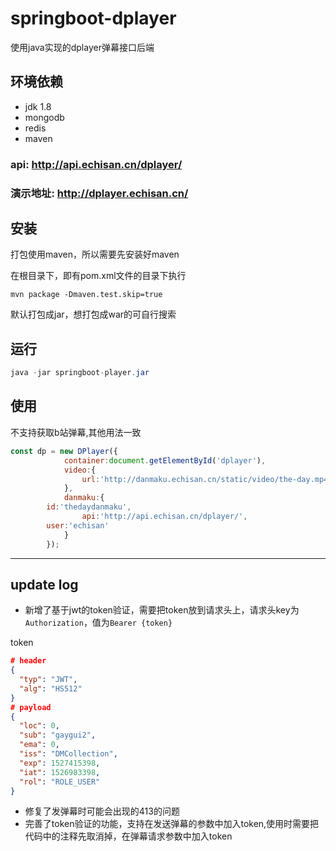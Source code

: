 # springboot-dplayer
使用java实现的dplayer弹幕接口后端
## 环境依赖
* jdk 1.8
* mongodb
* redis
* maven

### api: http://api.echisan.cn/dplayer/
### 演示地址: http://dplayer.echisan.cn/

## 安装
打包使用maven，所以需要先安装好maven

在根目录下，即有pom.xml文件的目录下执行
```
mvn package -Dmaven.test.skip=true
```

默认打包成jar，想打包成war的可自行搜索

## 运行
```java
java -jar springboot-player.jar
```

## 使用
不支持获取b站弹幕,其他用法一致
```javascript
const dp = new DPlayer({
            container:document.getElementById('dplayer'),
            video:{
                url:'http://danmaku.echisan.cn/static/video/the-day.mp4'
            },
            danmaku:{
		id:'thedaydanmaku',
                api:'http://api.echisan.cn/dplayer/',
		user:'echisan'
            }
        });
```

***

## update log
* 新增了基于jwt的token验证，需要把token放到请求头上，请求头key为`Authorization`，值为`Bearer {token}`

token
```json
# header
{
  "typ": "JWT",
  "alg": "HS512"
}
# payload
{
  "loc": 0,
  "sub": "gaygui2",
  "ema": 0,
  "iss": "DMCollection",
  "exp": 1527415398,
  "iat": 1526983398,
  "rol": "ROLE_USER"
}
```
* 修复了发弹幕时可能会出现的413的问题
* 完善了token验证的功能，支持在发送弹幕的参数中加入token,使用时需要把代码中的注释先取消掉，在弹幕请求参数中加入token
